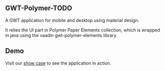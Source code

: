 ## GWT-Polymer-TODO

A GWT application for mobile and desktop using material design.

It relies the UI part in Polymer Paper Elements collection, which is wrapped in java using 
the vaadin gwt-polymer-elements library.

## Demo
 Visit our [show case](http://manolo.github.io/gwt-polymer-todo/todo.html) to see the application in action.
